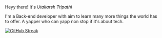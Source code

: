 Heyy there! It's *Utakarsh Tripathi*

I'm a Back-end developer with aim to learn many more things the world has to offer.
A yapper who can yapp non stop if it's about tech.

[![GitHub Streak](https://streak-stats.demolab.com/utakarsh23=DenverCoder1)](https://git.io/streak-stats) 
